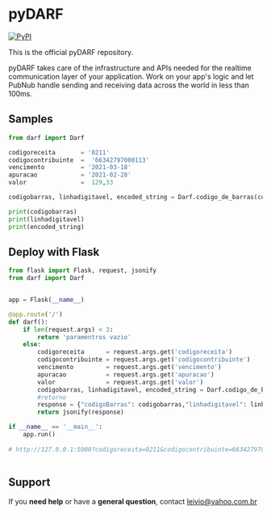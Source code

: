 # pyDARF 

[![PyPI](https://img.shields.io/pypi/pyversions/pubnub.svg)](https://pypi.python.org/pypi/pubnub/)

This is the official pyDARF repository.

pyDARF takes care of the infrastructure and APIs needed for the realtime communication layer of your application. Work on your app's logic and let PubNub handle sending and receiving data across the world in less than 100ms.


## Samples

```python
from darf import Darf

codigoreceita       = '0211'
codigocontribuinte  =  '66342797000113'
vencimento          = '2021-03-18'
apuracao            = '2021-02-28'
valor               =  129,33

codigobarras, linhadigitavel, encoded_string = Darf.codigo_de_barras(codigoreceita, codigocontribuinte, vencimento, apuracao, valor)

print(codigobarras)
print(linhadigitavel)
print(encoded_string)

```

## Deploy with Flask

```python
from flask import Flask, request, jsonify
from darf import Darf


app = Flask(__name__)

@app.route('/')
def darf():
    if len(request.args) < 3:
        return 'paramentros vazio'
    else:
        codigoreceita      = request.args.get('codigoreceita')
        codigocontribuinte = request.args.get('codigocontribuinte')
        vencimento         = request.args.get('vencimento')
        apuracao           = request.args.get('apuracao')
        valor              = request.args.get('valor')
        codigobarras, linhadigitavel, encoded_string = Darf.codigo_de_barras(codigoreceita, codigocontribuinte, vencimento, apuracao, valor)
        #retorno
        response = {"codigoBarras": codigobarras,"linhadigitavel": linhadigitavel, "img": encoded_string.decode("utf-8") }
        return jsonify(response)

if __name__ == '__main__':
    app.run()
	
# http://127.0.0.1:5000?codigoreceita=0211&codigocontribuinte=66342797000113&vencimento=2021-03-18&apuracao=2021-02-28&valor=123.49
	
```


## Support

If you **need help** or have a **general question**, contact leivio@yahoo.com.br
